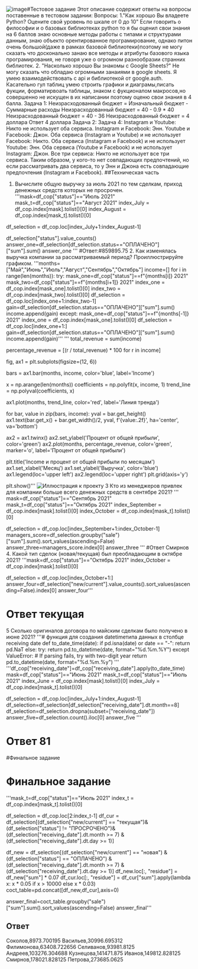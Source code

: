 ![image](https://github.com/Nikolairopin/Company_Test/assets/126417867/00afe3dd-b929-42f4-b858-71b872797e9d)#Тестовое задание 
Этот описание содержит ответы на вопросы поставенные в тестовом задании:
Вопросы:
1."Как хорошо Вы владеете Python? Оцените свой уровень по шкале от 0 до 10" 
Если говорить о философии и о базовых библиотеках python то я бы оценил свои знания на 6 баллов знаю основные методы работы с типами и структурами данным, знаю объекто орентированное програмирование, однако питон очень большой(даже в рамках базовой библиотеки)поэтому не могу сказать что досконально занаю все методы и атрибуты базового языка програмирования, не говоря уже о огромном разнообразии странних библиотек.
2. "Насколько хорошо Вы знакомы с Google Sheets?"
Не могу сказать что обладаю огромными занаиями в google sheets. Я умею взаимодействовать с api и библиотекой от google.auth. Касательно гул таблиц умею строить графики и диаграмы,писать фукции, форматирвоать таблицы, знаком с фукционалом макросов,но совершенно не искущен в их написании поэтому оценю свои знания в 4 балла.
Задача 1:
Неизрасходованный бюджет = Изначальный бюджет - Суммарные расходы
Неизрасходованный бюджет = 40 - 0.9 * 40
Неизрасходованный бюджет = 40 - 36
Неизрасходованный бюджет = 4 доллара Ответ 4 доллара
Задача 2:
Задача 4:
Instagram и Youtube: Никто не использует оба сервиса.
Instagram и Facebook: Энн.
Youtube и Facebook: Джон.
Оба сервиса (Instagram и Youtube) и не использует Facebook: Никто.
Оба сервиса (Instagram и Facebook) и не использует Youtube: Энн.
Оба сервиса (Youtube и Facebook) и не использует Instagram: Джон.
Все три сервиса: Никто не использует все три сервиса.
Таким образом, у кого-то нет совпадающих предпочтений, но если рассматривать два сервиса, то у Энн и Джона есть совпадающие предпочтения (Instagram и Facebook).
##Техническая часть
1. Вычислите общую выручку за июль 2021 по тем сделкам, приход денежных
средств которых не просрочен.
'''mask=df_cop["status"]=="Июль 2021"
mask_t=df_cop["status"]=="Август 2021"
index_July = df_cop.index[mask].tolist()[0]
index_August = df_cop.index[mask_t].tolist()[0]

df_selection = df_cop.loc[index_July+1:index_August-1]

df_selection["status"].value_counts()
answer_one=df_selection[df_selection.status=="ОПЛАЧЕНО"]["sum"].sum()
answer_one '''
#Ответ:#859895.75
2. Как изменялась выручка компании за рассматриваемый период?
Проиллюстрируйте графиком.
'''months=["Май","Июнь","Июль","Август","Сентябрь","Октябрь"]
income=[]
for i in range(len(months)):
    try:
        mask_one=df_cop["status"]==f"{months[i]} 2021"
        mask_two=df_cop["status"]==f"{months[i+1]} 2021"
        index_one = df_cop.index[mask_one].tolist()[0]
        index_two = df_cop.index[mask_two].tolist()[0]
        df_selection = df_cop.loc[index_one+1:index_two-1]
        gain=df_selection[df_selection.status=="ОПЛАЧЕНО"]["sum"].sum()
        income.append(gain)
    except:
        mask_one=df_cop["status"]==f"{months[-1]} 2021"
        index_one = df_cop.index[mask_one].tolist()[0]
        df_selection = df_cop.loc[index_one+1:]
        gain=df_selection[df_selection.status=="ОПЛАЧЕНО"]["sum"].sum()
        income.append(gain)'''
''' total_revenue = sum(income)

percentage_revenue = [(r / total_revenue) * 100 for r in income]

fig, ax1 = plt.subplots(figsize=(12, 6))

bars = ax1.bar(months, income, color='blue', label='Income')

x = np.arange(len(months))
coefficients = np.polyfit(x, income, 1)
trend_line = np.polyval(coefficients, x)

ax1.plot(months, trend_line, color='red', label='Линия тренда')

for bar, value in zip(bars, income):
    yval = bar.get_height()
    ax1.text(bar.get_x() + bar.get_width()/2, yval, f'{value:.2f}', ha='center', va='bottom')

ax2 = ax1.twinx()
ax2.set_ylabel('Процент от общей прибыли', color='green')
ax2.plot(months, percentage_revenue, color='green', marker='o', label='Процент от общей прибыли')

plt.title('Income и процент от общей прибыли по месяцам')
ax1.set_xlabel('Месяц')
ax1.set_ylabel('Выручка', color='blue')
ax1.legend(loc='upper left')
ax2.legend(loc='upper right')
plt.grid(axis='y')

plt.show()'''
![Иллюстрация к проекту](https://github.com/jon/coolproject/raw/master/image/image.png)
3 Кто из менеджеров привлек для компании больше всего денежных средств в
сентябре 2021?
'''
mask=df_cop["status"]=="Сентябрь 2021"
mask_t=df_cop["status"]=="Октябрь 2021"
index_September = df_cop.index[mask].tolist()[0]
index_October = df_cop.index[mask_t].tolist()[0]

df_selection = df_cop.loc[index_September+1:index_October-1]
managers_score=df_selection.groupby("sale")["sum"].sum().sort_values(ascending=False)
answer_three=managers_score.index[0]
answer_three '''
#Ответ Смирнов
4. Какой тип сделок (новая/текущая) был преобладающим в октябре 2021?
'''mask=df_cop["status"]=="Октябрь 2021"
index_October = df_cop.index[mask].tolist()[0]

df_selection = df_cop.loc[index_October+1:]
answer_four=df_selection["new/current"].value_counts().sort_values(ascending=False).index[0]
answer_four'''
# Ответ текущая
5 Сколько оригиналов договора по майским сделкам было получено в июне 2021?
'''# функция для создания datetimeтипа данных в столбце receiving date 
def to_date_time(date):
    if pd.isna(date) or date == "-":
        return pd.NaT
    else:
        try:
            return pd.to_datetime(date, format="%d.%m.%Y")
        except ValueError:
            # If parsing fails, try with two-digit year
            return pd.to_datetime(date, format="%d.%m.%y")
''' 
'''df_cop["receiving_date"]=df_cop["receiving_date"].apply(to_date_time)
mask=df_cop["status"]=="Июнь 2021"
mask_t=df_cop["status"]=="Июль 2021"
index_June = df_cop.index[mask].tolist()[0]
index_July = df_cop.index[mask_t].tolist()[0]

df_selection = df_cop.loc[index_July+1:index_August-1]
df_selection=df_selection[df_selection["receiving_date"].dt.month==8]
df_selection=df_selection.dropna(subset=["receiving_date"])
answer_five=df_selection.count().iloc[0]
answer_five ''' 
# Ответ 81
#Финальное задание 
# Финальное задание 
'''mask_t=df_cop["status"]=="Июль 2021"
index_t = df_cop.index[mask_t].tolist()[0]

df_selection = df_cop.loc[2:index_t-1]
df_cur = df_selection[(df_selection["new/current"] == "текущая")&
                        (df_selection["status"] != "ПРОСРОЧЕНО")&
                        (df_selection["receiving_date"].dt.month >= 7) & 
                        (df_selection["receiving_date"].dt.day >= 1)]

df_new = df_selection[(df_selection["new/current"] == "новая") & 
                      (df_selection["status"] == "ОПЛАЧЕНО") & 
                      (df_selection["receiving_date"].dt.month >= 7) & 
                      (df_selection["receiving_date"].dt.day >= 1)]
df_new.loc[:, "residue"] = df_new["sum"] * 0.07
df_cur.loc[:, "residue"] = df_cur["sum"].apply(lambda x: x * 0.05 if x > 10000 else x * 0.03)
coct_table=pd.concat([df_new,df_cur],axis=0)

answer_final=coct_table.groupby("sale")["sum"].sum().sort_values(ascending=False)
answer_final'''
## Ответ
Соколов,8973.700195
Васильев,30996.695312
Филимонова,63408.722656
Селиванов,93981.8125
Андреев,103276.304688
Кузнецова,141471.875
Иванов,149812.828125
Смирнов,178021.828125
Петрова,273685.0625


